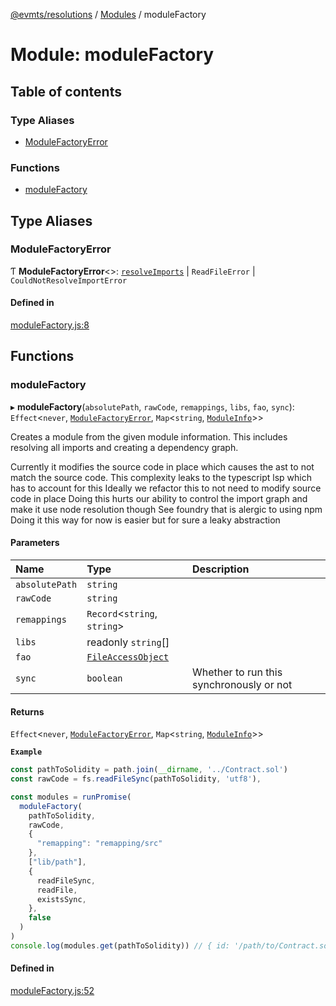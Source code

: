 [@evmts/resolutions](../README.md) / [Modules](../modules.md) / moduleFactory

# Module: moduleFactory

## Table of contents

### Type Aliases

- [ModuleFactoryError](moduleFactory.md#modulefactoryerror)

### Functions

- [moduleFactory](moduleFactory.md#modulefactory)

## Type Aliases

### ModuleFactoryError

Ƭ **ModuleFactoryError**<\>: [`resolveImports`](resolveImports.md) \| `ReadFileError` \| `CouldNotResolveImportError`

#### Defined in

[moduleFactory.js:8](https://github.com/evmts/evmts-monorepo/blob/main/resolutions/src/moduleFactory.js#L8)

## Functions

### moduleFactory

▸ **moduleFactory**(`absolutePath`, `rawCode`, `remappings`, `libs`, `fao`, `sync`): `Effect`<`never`, [`ModuleFactoryError`](moduleFactory.md#modulefactoryerror), `Map`<`string`, [`ModuleInfo`](../interfaces/types.ModuleInfo.md)\>\>

Creates a module from the given module information.
This includes resolving all imports and creating a dependency graph.

Currently it modifies the source code in place which causes the ast to not match the source code.
This complexity leaks to the typescript lsp which has to account for this
Ideally we refactor this to not need to modify source code in place
Doing this hurts our ability to control the import graph and make it use node resolution though
See foundry that is alergic to using npm
Doing it this way for now is easier but for sure a leaky abstraction

#### Parameters

| Name | Type | Description |
| :------ | :------ | :------ |
| `absolutePath` | `string` |  |
| `rawCode` | `string` |  |
| `remappings` | `Record`<`string`, `string`\> |  |
| `libs` | readonly `string`[] |  |
| `fao` | [`FileAccessObject`](types.md#fileaccessobject) |  |
| `sync` | `boolean` | Whether to run this synchronously or not |

#### Returns

`Effect`<`never`, [`ModuleFactoryError`](moduleFactory.md#modulefactoryerror), `Map`<`string`, [`ModuleInfo`](../interfaces/types.ModuleInfo.md)\>\>

**`Example`**

```ts
const pathToSolidity = path.join(__dirname, '../Contract.sol')
const rawCode = fs.readFileSync(pathToSolidity, 'utf8'),

const modules = runPromise(
  moduleFactory(
    pathToSolidity,
    rawCode,
    {
      "remapping": "remapping/src"
    },
    ["lib/path"],
    {
      readFileSync,
      readFile,
      existsSync,
    },
    false
  )
)
console.log(modules.get(pathToSolidity)) // { id: '/path/to/Contract.sol', rawCode: '...', importedIds: ['/path/to/Imported.sol'], code: '...' }
```

#### Defined in

[moduleFactory.js:52](https://github.com/evmts/evmts-monorepo/blob/main/resolutions/src/moduleFactory.js#L52)
